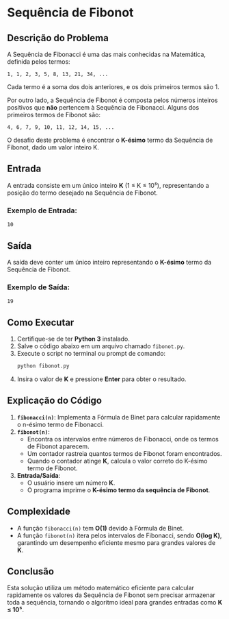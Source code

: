 # Sequência de Fibonot

## Descrição do Problema
A Sequência de Fibonacci é uma das mais conhecidas na Matemática, definida pelos termos:

```
1, 1, 2, 3, 5, 8, 13, 21, 34, ...
```

Cada termo é a soma dos dois anteriores, e os dois primeiros termos são 1.

Por outro lado, a Sequência de Fibonot é composta pelos números inteiros positivos que **não** pertencem à Sequência de Fibonacci. Alguns dos primeiros termos de Fibonot são:

```
4, 6, 7, 9, 10, 11, 12, 14, 15, ...
```

O desafio deste problema é encontrar o **K-ésimo** termo da Sequência de Fibonot, dado um valor inteiro K.

## Entrada
A entrada consiste em um único inteiro **K** (1 ≤ K ≤ 10⁵), representando a posição do termo desejado na Sequência de Fibonot.

### Exemplo de Entrada:
```
10
```

## Saída
A saída deve conter um único inteiro representando o **K-ésimo** termo da Sequência de Fibonot.

### Exemplo de Saída:
```
19
```

## Como Executar
1. Certifique-se de ter **Python 3** instalado.
2. Salve o código abaixo em um arquivo chamado `fibonot.py`.
3. Execute o script no terminal ou prompt de comando:
   ```sh
   python fibonot.py
   ```
4. Insira o valor de **K** e pressione **Enter** para obter o resultado.

## Explicação do Código
1. **`fibonacci(n)`**: Implementa a Fórmula de Binet para calcular rapidamente o n-ésimo termo de Fibonacci.
2. **`fibonot(n)`**:
   - Encontra os intervalos entre números de Fibonacci, onde os termos de Fibonot aparecem.
   - Um contador rastreia quantos termos de Fibonot foram encontrados.
   - Quando o contador atinge **K**, calcula o valor correto do K-ésimo termo de Fibonot.
3. **Entrada/Saída**:
   - O usuário insere um número **K**.
   - O programa imprime o **K-ésimo termo da sequência de Fibonot**.

## Complexidade
- A função `fibonacci(n)` tem **O(1)** devido à Fórmula de Binet.
- A função `fibonot(n)` itera pelos intervalos de Fibonacci, sendo **O(log K)**, garantindo um desempenho eficiente mesmo para grandes valores de **K**.

## Conclusão
Esta solução utiliza um método matemático eficiente para calcular rapidamente os valores da Sequência de Fibonot sem precisar armazenar toda a sequência, tornando o algoritmo ideal para grandes entradas como **K ≤ 10⁵**.

